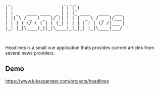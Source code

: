<pre>
 
 _                    _ _ _                  
| |                  | | (_)                 
| | _   ____ ____  _ | | |_ ____   ____  ___ 
| || \ / _  ) _  |/ || | | |  _ \ / _  )/___)
| | | ( (/ ( ( | ( (_| | | | | | ( (/ /|___ |
|_| |_|\____)_||_|\____|_|_|_| |_|\____|___/ 

                                             
</pre>
Headlines is a small vue application thats provides current articles from several news providers.

## Demo
https://www.lukasganster.com/projects/headlines
